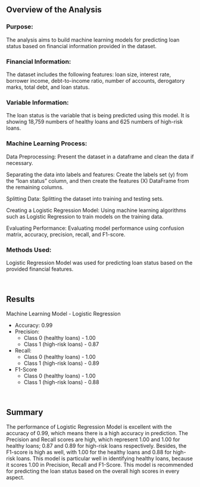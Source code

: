 ## Overview of the Analysis

### Purpose: 
The analysis aims to build machine learning models for predicting loan status based on financial information provided in the dataset.


### Financial Information: 
The dataset includes the following features: loan size, interest rate, borrower income, debt-to-income ratio, number of accounts, derogatory marks, total debt, and loan status.


### Variable Information:
The loan status is the variable that is being predicted using this model. It is showing 18,759 numbers of healthy loans and 625 numbers of high-risk loans.


### Machine Learning Process:
Data Preprocessing: Present the dataset in a dataframe and clean the data if necessary.

Separating the data into labels and features: Create the labels set (y)  from the “loan status” column, and then create the features (X) DataFrame from the remaining columns. 

Splitting Data: Splitting the dataset into training and testing sets.

Creating a Logistic Regression Model: Using machine learning algorithms such as Logistic Regression to train models on the training data.

Evaluating Performance: Evaluating model performance using confusion matrix, accuracy, precision, recall, and F1-score.


### Methods Used: 
Logistic Regression Model was used for predicting loan status based on the provided financial features.

<br />

## Results
Machine Learning Model - Logistic Regression
- Accuracy: 0.99
- Precision: 
    - Class 0 (healthy loans) - 1.00
    - Class 1 (high-risk loans) - 0.87
- Recall: 
    - Class 0 (healthy loans) - 1.00
    - Class 1 (high-risk loans) - 0.89
- F1-Score
    - Class 0 (healthy loans) - 1.00
    - Class 1 (high-risk loans) - 0.88

<br />

## Summary
The performance of Logistic Regression Model is excellent with the accuracy of 0.99, which means there is a high accuracy in prediction. The Precision and Recall scores are high, which represent 1.00 and 1.00 for healthy loans; 0.87 and 0.89 for high-risk loans respectively. Besides, the F1-score is high as well, with 1.00 for the healthy loans and 0.88 for high-risk loans. This model is particular well in identifying healthy loans, because it scores 1.00 in Precision, Recall and F1-Score. This model is recommended for predicting the loan status based on the overall high scores in every aspect. 


